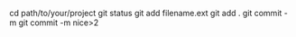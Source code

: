 cd path/to/your/project
git status
git add filename.ext
git add .
git commit -m 
git commit -m 
nice>2
